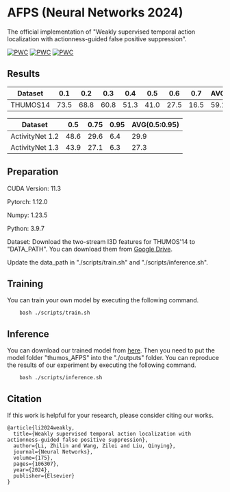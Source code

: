 # AFPS (Neural Networks 2024)
The official implementation of "Weakly supervised temporal action localization with actionness-guided false positive suppression".

[![PWC](https://img.shields.io/endpoint.svg?url=https://paperswithcode.com/badge/weakly-supervised-temporal-action-8/weakly-supervised-action-localization-on-2)](https://paperswithcode.com/sota/weakly-supervised-action-localization-on-2?p=weakly-supervised-temporal-action-8)
[![PWC](https://img.shields.io/endpoint.svg?url=https://paperswithcode.com/badge/weakly-supervised-temporal-action-8/weakly-supervised-action-localization-on-1)](https://paperswithcode.com/sota/weakly-supervised-action-localization-on-1?p=weakly-supervised-temporal-action-8)
[![PWC](https://img.shields.io/endpoint.svg?url=https://paperswithcode.com/badge/weakly-supervised-temporal-action-8/weakly-supervised-action-localization-on)](https://paperswithcode.com/sota/weakly-supervised-action-localization-on?p=weakly-supervised-temporal-action-8)

## Results
|  Dataset         | 0.1 | 0.2 | 0.3 | 0.4 | 0.5 | 0.6 | 0.7| AVG(0.1:0.5) | AVG(0.1:0.7) |
| -----------      | --- | --- | ----| ----| ----| ---| -- | ---- | -----|
| THUMOS14         | 73.5| 68.8| 60.8| 51.3| 41.0| 27.5| 16.5| 59.1| 48.5|

|  Dataset         | 0.5 | 0.75 | 0.95 | AVG(0.5:0.95) |
| -----------      | --- | --- | ----| ----|
| ActivityNet 1.2  | 48.6| 29.6| 6.4| 29.9|
| ActivityNet 1.3  | 43.9 |27.1|6.3|27.3|


## Preparation
CUDA Version: 11.3

Pytorch: 1.12.0

Numpy: 1.23.5 

Python: 3.9.7

Dataset: Download the two-stream I3D features for THUMOS'14 to "DATA_PATH". You can download them from [Google Drive](https://drive.google.com/file/d/1paAv3FsqHtNsDO6M78mj7J3WqVf_CgSG/view?usp=sharing).

Update the data_path in "./scripts/train.sh" and "./scripts/inference.sh".


## Training
You can train your own model by executing the following command.
```
    bash ./scripts/train.sh
```


## Inference
You can download our trained model from [here](https://drive.google.com/drive/folders/1-01moeCKpvgZxAiVKDnvAd6mfmQJbBue?usp=drive_link).
Then you need to put the model folder "thumos_AFPS" into the "./outputs" folder.
You can reproduce the results of our experiment by executing the following command.
```
    bash ./scripts/inference.sh
```

## Citation
If this work is helpful for your research, please consider citing our works.
```
@article{li2024weakly,
  title={Weakly supervised temporal action localization with actionness-guided false positive suppression},
  author={Li, Zhilin and Wang, Zilei and Liu, Qinying},
  journal={Neural Networks},
  volume={175},
  pages={106307},
  year={2024},
  publisher={Elsevier}
}
```
